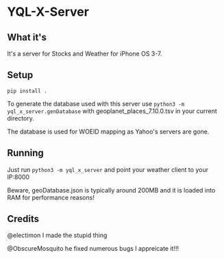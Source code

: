 # YQL-X-Server
## What it's
It's a server for Stocks and Weather for iPhone OS 3-7.

## Setup
```pip install .```

To generate the database used with this server use ```python3 -m yql_x_server.genDatabase``` with geoplanet_places_7.10.0.tsv in your current directory.

The database is used for WOEID mapping as Yahoo's servers are gone.

## Running
Just run ```python3 -m yql_x_server``` and point your weather client to your IP:8000

Beware, geoDatabase.json is typically around 200MB and it is loaded into RAM for performance reasons!

## Credits
@electimon I made the stupid thing

@ObscureMosquito he fixed numerous bugs I appreicate it!!!
